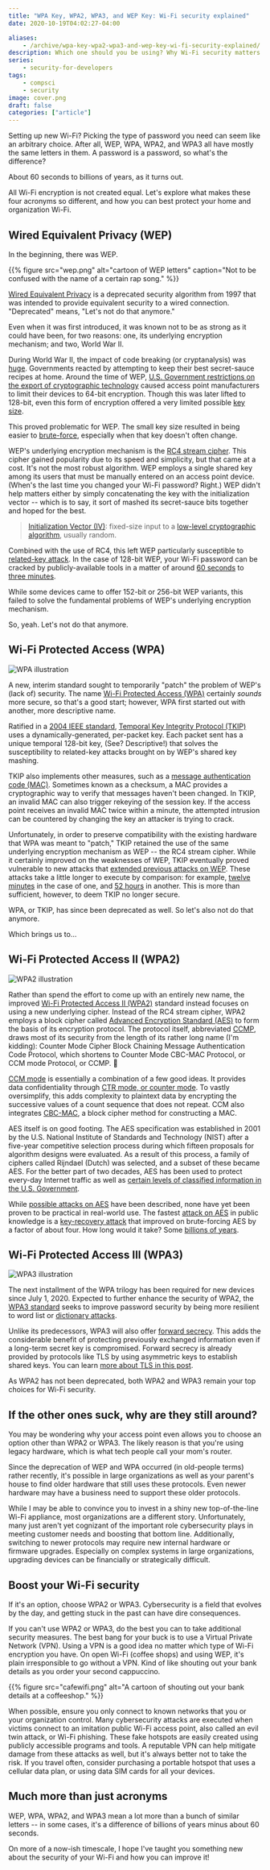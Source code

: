 ```yaml
---
title: "WPA Key, WPA2, WPA3, and WEP Key: Wi-Fi security explained"
date: 2020-10-19T04:02:27-04:00

aliases:
    - /archive/wpa-key-wpa2-wpa3-and-wep-key-wi-fi-security-explained/
description: Which one should you be using? Why Wi-Fi security matters.
series:
    - security-for-developers
tags:
    - compsci
    - security
image: cover.png
draft: false
categories: ["article"]
---
```


Setting up new Wi-Fi? Picking the type of password you need can seem like an arbitrary choice. After all, WEP, WPA, WPA2, and WPA3 all have mostly the same letters in them. A password is a password, so what's the difference?

About 60 seconds to billions of years, as it turns out.

All Wi-Fi encryption is not created equal. Let's explore what makes these four acronyms so different, and how you can best protect your home and organization Wi-Fi.

## Wired Equivalent Privacy (WEP)

In the beginning, there was WEP.

{{% figure src="wep.png" alt="cartoon of WEP letters" caption="Not to be confused with the name of a certain rap song." %}}

[Wired Equivalent Privacy](https://en.wikipedia.org/wiki/Wired_Equivalent_Privacy) is a deprecated security algorithm from 1997 that was intended to provide equivalent security to a wired connection. "Deprecated" means, "Let's not do that anymore."

Even when it was first introduced, it was known not to be as strong as it could have been, for two reasons: one, its underlying encryption mechanism; and two, World War II.

During World War II, the impact of code breaking (or cryptanalysis) was [huge](https://en.wikipedia.org/wiki/History_of_cryptography#World_War_II_cryptography). Governments reacted by attempting to keep their best secret-sauce recipes at home. Around the time of WEP, [U.S. Government restrictions on the export of cryptographic technology](https://en.wikipedia.org/wiki/Export_of_cryptography_from_the_United_States) caused access point manufacturers to limit their devices to 64-bit encryption. Though this was later lifted to 128-bit, even this form of encryption offered a very limited possible [key size](https://en.wikipedia.org/wiki/Key_size).

This proved problematic for WEP. The small key size resulted in being easier to [brute-force](https://en.wikipedia.org/wiki/Brute-force_attack), especially when that key doesn't often change.

WEP's underlying encryption mechanism is the [RC4 stream cipher](https://en.wikipedia.org/wiki/RC4). This cipher gained popularity due to its speed and simplicity, but that came at a cost. It's not the most robust algorithm. WEP employs a single shared key among its users that must be manually entered on an access point device. (When's the last time you changed your Wi-Fi password? Right.) WEP didn't help matters either by simply concatenating the key with the initialization vector -- which is to say, it sort of mashed its secret-sauce bits together and hoped for the best.

> [Initialization Vector (IV)](https://en.wikipedia.org/wiki/Initialization_vector): fixed-size input to a [low-level cryptographic algorithm](https://en.wikipedia.org/wiki/Cryptographic_primitive), usually random.

Combined with the use of RC4, this left WEP particularly susceptible to [related-key attack](https://en.wikipedia.org/wiki/Related-key_attack). In the case of 128-bit WEP, your Wi-Fi password can be cracked by publicly-available tools in a matter of around [60 seconds](https://eprint.iacr.org/2007/120) to [three minutes](https://www.networkcomputing.com/wireless-infrastructure/fbi-teaches-lesson-how-break-wi-fi-networks).

While some devices came to offer 152-bit or 256-bit WEP variants, this failed to solve the fundamental problems of WEP's underlying encryption mechanism.

So, yeah. Let's not do that anymore.

## Wi-Fi Protected Access (WPA)

![WPA illustration](wpa.png)

A new, interim standard sought to temporarily "patch" the problem of WEP's (lack of) security. The name [Wi-Fi Protected Access (WPA)](https://en.wikipedia.org/wiki/Wi-Fi_Protected_Access) certainly _sounds_ more secure, so that's a good start; however, WPA first started out with another, more descriptive name.

Ratified in a [2004 IEEE standard](https://en.wikipedia.org/wiki/IEEE_802.11i-2004), [Temporal Key Integrity Protocol (TKIP)](https://en.wikipedia.org/wiki/Temporal_Key_Integrity_Protocol#Beck-Tews_attack) uses a dynamically-generated, per-packet key. Each packet sent has a unique temporal 128-bit key, (See? Descriptive!) that solves the susceptibility to related-key attacks brought on by WEP's shared key mashing.

TKIP also implements other measures, such as a [message authentication code (MAC)](https://en.wikipedia.org/wiki/Message_authentication_code). Sometimes known as a checksum, a MAC provides a cryptographic way to verify that messages haven't been changed. In TKIP, an invalid MAC can also trigger rekeying of the session key. If the access point receives an invalid MAC twice within a minute, the attempted intrusion can be countered by changing the key an attacker is trying to crack.

Unfortunately, in order to preserve compatibility with the existing hardware that WPA was meant to "patch," TKIP retained the use of the same underlying encryption mechanism as WEP -- the RC4 stream cipher. While it certainly improved on the weaknesses of WEP, TKIP eventually proved vulnerable to new attacks that [extended previous attacks on WEP](https://en.wikipedia.org/wiki/Temporal_Key_Integrity_Protocol#Security). These attacks take a little longer to execute by comparison: for example, [twelve minutes](http://dl.aircrack-ng.org/breakingwepandwpa.pdf) in the case of one, and [52 hours](https://www.rc4nomore.com/) in another. This is more than sufficient, however, to deem TKIP no longer secure.

WPA, or TKIP, has since been deprecated as well. So let's also not do that anymore.

Which brings us to...

## Wi-Fi Protected Access II (WPA2)

![WPA2 illustration](wpa2.png)

Rather than spend the effort to come up with an entirely new name, the improved [Wi-Fi Protected Access II (WPA2)](https://en.wikipedia.org/wiki/Wi-Fi_Protected_Access#WPA2) standard instead focuses on using a new underlying cipher. Instead of the RC4 stream cipher, WPA2 employs a block cipher called [Advanced Encryption Standard (AES)](https://en.wikipedia.org/wiki/Advanced_Encryption_Standard) to form the basis of its encryption protocol. The protocol itself, abbreviated [CCMP](https://en.wikipedia.org/wiki/CCMP_(cryptography)), draws most of its security from the length of its rather long name (I'm kidding): Counter Mode Cipher Block Chaining Message Authentication Code Protocol, which shortens to Counter Mode CBC-MAC Protocol, or CCM mode Protocol, or CCMP. 🤷

[CCM mode](https://en.wikipedia.org/wiki/CCM_mode) is essentially a combination of a few good ideas. It provides data confidentiality through [CTR mode, or counter mode](https://en.wikipedia.org/wiki/Block_cipher_mode_of_operation#Counter_.28CTR.29). To vastly oversimplify, this adds complexity to plaintext data by encrypting the successive values of a count sequence that does not repeat. CCM also integrates [CBC-MAC](https://en.wikipedia.org/wiki/CBC-MAC), a block cipher method for constructing a MAC.

AES itself is on good footing. The AES specification was established in 2001 by the U.S. National Institute of Standards and Technology (NIST) after a five-year competitive selection process during which fifteen proposals for algorithm designs were evaluated. As a result of this process, a family of ciphers called Rijndael (Dutch) was selected, and a subset of these became AES. For the better part of two decades, AES has been used to protect every-day Internet traffic as well as [certain levels of classified information in the U.S. Government](https://en.wikipedia.org/wiki/Advanced_Encryption_Standard#Security).

While [possible attacks on AES](https://en.wikipedia.org/wiki/Advanced_Encryption_Standard#Known_attacks) have been described, none have yet been proven to be practical in real-world use. The fastest [attack on AES](https://web.archive.org/web/20141230025103/http://research.microsoft.com/en-us/projects/cryptanalysis/aesbc.pdf) in public knowledge is a [key-recovery attack](https://en.wikipedia.org/wiki/Key-recovery_attack) that improved on brute-forcing AES by a factor of about four. How long would it take? Some [billions of years](https://web.archive.org/web/20150108165723/https://blog.agilebits.com/2011/08/18/aes-encryption-isnt-cracked/).

## Wi-Fi Protected Access III (WPA3)

![WPA3 illustration](wpa3.png)

The next installment of the WPA trilogy has been required for new devices since July 1, 2020. Expected to further enhance the security of WPA2, the [WPA3 standard](https://www.wi-fi.org/news-events/newsroom/wi-fi-alliance-introduces-wi-fi-certified-wpa3-security) seeks to improve password security by being more resilient to word list or [dictionary attacks](https://en.wikipedia.org/wiki/Dictionary_attack).

Unlike its predecessors, WPA3 will also offer [forward secrecy](https://en.wikipedia.org/wiki/Forward_secrecy). This adds the considerable benefit of protecting previously exchanged information even if a long-term secret key is compromised. Forward secrecy is already provided by protocols like TLS by using asymmetric keys to establish shared keys. You can learn [more about TLS in this post](/blog/what-is-tls-transport-layer-security-encryption-explained-in-plain-english/).

As WPA2 has not been deprecated, both WPA2 and WPA3 remain your top choices for Wi-Fi security.

## If the other ones suck, why are they still around?

You may be wondering why your access point even allows you to choose an option other than WPA2 or WPA3. The likely reason is that you're using legacy hardware, which is what tech people call your mom's router.

Since the deprecation of WEP and WPA occurred (in old-people terms) rather recently, it's possible in large organizations as well as your parent's house to find older hardware that still uses these protocols. Even newer hardware may have a business need to support these older protocols.

While I may be able to convince you to invest in a shiny new top-of-the-line Wi-Fi appliance, most organizations are a different story. Unfortunately, many just aren't yet cognizant of the important role cybersecurity plays in meeting customer needs and boosting that bottom line. Additionally, switching to newer protocols may require new internal hardware or firmware upgrades. Especially on complex systems in large organizations, upgrading devices can be financially or strategically difficult.

## Boost your Wi-Fi security

If it's an option, choose WPA2 or WPA3. Cybersecurity is a field that evolves by the day, and getting stuck in the past can have dire consequences.

If you can't use WPA2 or WPA3, do the best you can to take additional security measures. The best bang for your buck is to use a Virtual Private Network (VPN). Using a VPN is a good idea no matter which type of Wi-Fi encryption you have. On open Wi-Fi (coffee shops) and using WEP, it's plain irresponsible to go without a VPN. Kind of like shouting out your bank details as you order your second cappuccino.

{{% figure src="cafewifi.png" alt="A cartoon of shouting out your bank details at a coffeeshop." %}}

When possible, ensure you only connect to known networks that you or your organization control. Many cybersecurity attacks are executed when victims connect to an imitation public Wi-Fi access point, also called an evil twin attack, or Wi-Fi phishing. These fake hotspots are easily created using publicly accessible programs and tools. A reputable VPN can help mitigate damage from these attacks as well, but it's always better not to take the risk. If you travel often, consider purchasing a portable hotspot that uses a cellular data plan, or using data SIM cards for all your devices.

## Much more than just acronyms

WEP, WPA, WPA2, and WPA3 mean a lot more than a bunch of similar letters -- in some cases, it's a difference of billions of years minus about 60 seconds.

On more of a now-ish timescale, I hope I've taught you something new about the security of your Wi-Fi and how you can improve it!

